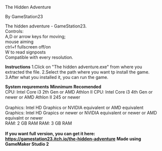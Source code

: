 The Hidden Adventure 

By GameStation23

The hidden adventure - GameStation23.
<br>
Controls:
<br>
A,D or arrow keys for moving;
<br>
mouse aiming
<br>
ctrl+f fullscreen off/on
<br>
W to read signposts
<br>
Compatible with every resolution.

**Instructions**
1.Click on "The hidden adventure.exe" from where you extracted the file.
2.Select the path where you want tp install the game.
3.After what you installed it, you can run the game.

**System requrements**
**Minnimum**																																					**Recomended**
<br>
CPU: Intel Core i3 2th Gen or AMD Athlon II 																				CPU: Intel Core i3 4th Gen or newer or AMD Athlon II 245 or newer
<br>																								
Graphics: Intel HD Graphics or NVIDIA equivalent or AMD equivalent									Graphics: Intel HD Grapics or newer or NVIDIA equivalent or newer or AMD equivalnt or newer
<br>
RAM: 2 GB RAM																																				RAM: 3 GB RAM
<br>																																	
**If you want full version, you can get it here: https://gamestation23.itch.io/the-hidden-adventure**
**Made using GameMaker Studio 2**
